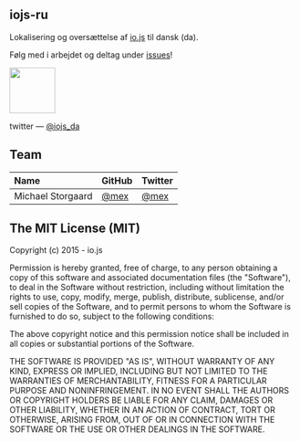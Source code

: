 ## iojs-ru
Lokalisering og oversættelse af [io.js](https://iojs.org/) til dansk (da).

Følg med i arbejdet og deltag under [issues](https://github.com/iojs/iojs-da/issues)!

<img src="https://iojs.org/images/1.0.0.png" width="80">

twitter — [@iojs_da](https://twitter.com/iojs_da)

## Team
<table>
<thead>
<tr><th align="left">Name</th><th>GitHub</th><th>Twitter</th></tr>
</thead>
<tbody>
<tr><td align="left">Michael Storgaard</td><td><a href="https://github.com/mex">@mex</a></td><td><a href="http://twitter.com/mex">@mex</a></td></tr>
</tbody>
</table>

## The MIT License (MIT)

Copyright (c) 2015 - io.js

Permission is hereby granted, free of charge, to any person obtaining a copy
of this software and associated documentation files (the "Software"), to deal
in the Software without restriction, including without limitation the rights
to use, copy, modify, merge, publish, distribute, sublicense, and/or sell
copies of the Software, and to permit persons to whom the Software is
furnished to do so, subject to the following conditions:

The above copyright notice and this permission notice shall be included in
all copies or substantial portions of the Software.

THE SOFTWARE IS PROVIDED "AS IS", WITHOUT WARRANTY OF ANY KIND, EXPRESS OR
IMPLIED, INCLUDING BUT NOT LIMITED TO THE WARRANTIES OF MERCHANTABILITY,
FITNESS FOR A PARTICULAR PURPOSE AND NONINFRINGEMENT. IN NO EVENT SHALL THE
AUTHORS OR COPYRIGHT HOLDERS BE LIABLE FOR ANY CLAIM, DAMAGES OR OTHER
LIABILITY, WHETHER IN AN ACTION OF CONTRACT, TORT OR OTHERWISE, ARISING FROM,
OUT OF OR IN CONNECTION WITH THE SOFTWARE OR THE USE OR OTHER DEALINGS IN
THE SOFTWARE.
